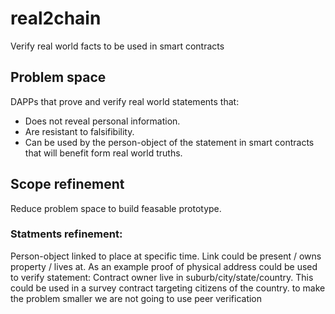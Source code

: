# real2chain
Verify real world facts to be used in smart contracts

## Problem space

DAPPs that prove and verify real world statements that:
 - Does not reveal personal information.
 - Are resistant to falsifibility.
 - Can be used by the person-object of the statement in smart contracts that will benefit form real world truths.

## Scope refinement
Reduce problem space to build feasable prototype. 

### Statments refinement:
Person-object linked to place at specific time. Link could be present / owns property / lives at.
As an example proof of physical address could be used to verify statement: Contract owner live in suburb/city/state/country. This could be used in a survey contract targeting citizens of the country. 
to make the problem smaller we are not going to use peer verification
